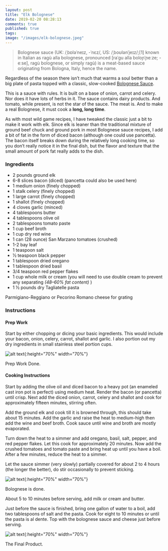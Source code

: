 ```yaml
---
layout: post
title: "Elk Bolognese"
date: 2019-02-20 08:28:13
comments: true
published: true
tags:
image: "/images/elk-bolognese.jpeg"
---
```


> Bolognese sauce (UK: /ˌbɒləˈneɪz, -ˈnɛz/, US: /ˌboʊlənˈjeɪz/;[1] known in
> Italian as ragù alla bolognese, pronounced [raˈɡu alla boloɲˈɲeːze; -eːse],
> ragù bolognese, or simply ragù) is a meat-based sauce originating from
> Bologna, Italy, hence the name.

Regardless of the season there isn’t much that warms a soul better than a big plate of pasta topped with a classic, slow-cooked [Bolognese Sauce](https://en.wikipedia.org/wiki/Bolognese_sauce "Bolognese Sauce").

This is a sauce with rules. It is built on a base of onion, carrot and celery. Nor does it have lots of herbs in it. The sauce contains dairy products. And tomato, while present, is not the star of the sauce. The meat is. And to make a real Bolognese, it must cook a **long, long time**.

As with most wild game recipes, I have tweaked the classic just a bit to make it work with elk. Since elk is leaner than the traditional mixture of ground beef chuck and ground pork in most Bolognese sauce recipes, I add a bit of fat in the form of diced bacon (although one could use pancetta). The bacon itself breaks down during the relatively long cooking time, so you don’t really notice it in the final dish, but the flavor and texture that the small amount of pork fat really adds to the dish.

### Ingredients

- 2 pounds ground elk
- 6-8 slices bacon (diced) (pancetta could also be used here)
- 1 medium onion (finely chopped)
- 1 stalk celery (finely chopped)
- 1 large carrot (finely chopped)
- 1 shallot (finely chopped)
- 4 cloves garlic (minced)
- 4 tablespoons butter
- 4 tablespoons olive oil
- 2 tablespoons tomato paste
- 1 cup beef broth
- 1 cup dry red wine
- 1 can (28 ounce) San Marzano tomatoes (crushed)
- 1-2 bay leaf
- 1 teaspoon salt
- 1⁄2 teaspoon black pepper
- 1 tablespoon dried oregano
- 1 tablespoon dried basil
- 3/4 teaspoon red pepper flakes
- 1 cup whole milk or cream (you will need to use double cream to prevent any separating _(48–60% fat content)_ )
- 1 ½ pounds dry Tagliatelle pasta

Parmigiano-Reggiano or Pecorino Romano cheese for grating

### Instructions

#### Prep Work

Start by either chopping or dicing your basic ingredients. This would include your bacon, onion, celery, carrot, shallot and garlic. I also portion out my dry ingredients in small stainless steel portion cups.

![alt text](/images/blog/elk-bolognese/ingredients.jpg){:height="70%" width="70%"}

<div class="captions">
Prep Work Done.<br>
</div>

#### Cooking Instructions

Start by adding the olive oil and diced bacon to a heavy pot (an enameled cast iron pot is perfect) using medium heat. Render the bacon (or pancetta) until crisp. Next add the diced onion, carrot, celery and shallot and cook for approximately fifteen minutes, stirring often.

Add the ground elk and cook till it is browned through, this should take about 15 minutes. Add the garlic and raise the heat to medium-high then add the wine and beef broth. Cook sauce until wine and broth are mostly evaporated.

Turn down the heat to a simmer and add oregano, basil, salt, pepper, and red pepper flakes. Let this cook for approximately 20 minutes. Now add the crushed tomatoes and tomato paste and bring heat up until you have a boil. After a few minutes, reduce the heat to a simmer.

Let the sauce simmer (very slowly) partially covered for about 2 to 4 hours (the longer the better), do stir occasionally to prevent sticking.

![alt text](/images/blog/elk-bolognese/sauce.jpg){:height="70%" width="70%"}

<div class="captions">
Bolognese is done.<br>
</div>

About 5 to 10 minutes before serving, add milk or cream and butter.

Just before the sauce is finished, bring one gallon of water to a boil, add two tablespoons of salt and the pasta. Cook for eight to 10 minutes or until the pasta is al dente. Top with the bolognese sauce and cheese just before serving.

![alt text](/images/blog/elk-bolognese/final_product.webp){:height="70%" width="70%"}

<div class="captions">
The Final Product.<br>
</div>
